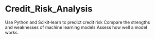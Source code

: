 # Credit_Risk_Analysis
Use Python and Scikit-learn to predict credit risk Compare the strengths and weaknesses of machine learning models Assess how well a model works.
